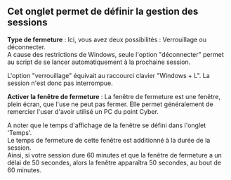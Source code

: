 ## Cet onglet permet de définir la gestion des sessions



**Type de fermeture** : Ici, vous avez deux possibilités : Verrouillage ou déconnecter.<br>
A cause des restrictions de Windows, seule l'option "déconnecter" permet au script de se lancer automatiquement à la prochaine session.<br>


L'option "verrouillage" équivait au raccourci clavier "Windows + L". La session n'est donc pas interrompue.



**Activer la fenêtre de fermeture** : La fenêtre de fermeture est une fenêtre, plein écran, que l'use ne peut pas fermer.
Elle permet généralement de remercier l'user d'avoir utilisé un PC du point Cyber.



A noter que le temps d'affichage de la fenêtre se défini dans l'onglet 'Temps'.<br>
Le temps de fermeture de cette fenêtre est additionné à la durée de la session.<br>
Ainsi, si votre session dure 60 minutes et que la fenêtre de fermeture a un délai de 50 secondes, alors la fenêtre apparaîtra 50 secondes, au bout de 60 minutes.